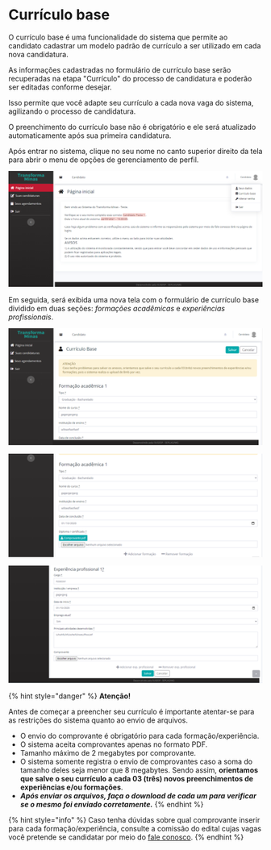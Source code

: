 # Currículo base



O currículo base é uma funcionalidade do sistema que permite ao candidato cadastrar um modelo padrão de currículo a ser utilizado em cada nova candidatura.

As informações cadastradas no formulário de currículo base serão recuperadas na etapa "Currículo" do processo de candidatura e poderão ser editadas conforme desejar.

Isso permite que você adapte seu currículo a cada nova vaga do sistema, agilizando o processo de candidatura.&#x20;

O preenchimento do currículo base não é obrigatório e ele será atualizado automaticamente após sua primeira candidatura.&#x20;

Após entrar no sistema, clique no seu nome no canto superior direito da tela para abrir o menu de opções de gerenciamento de perfil.

![](<.gitbook/assets/image (3).png>)

Em seguida, será exibida uma nova tela com o formulário de currículo base dividido em duas seções: _formações acadêmicas_ e _experiências profissionais_.

![](<.gitbook/assets/image (47).png>)

![](<.gitbook/assets/image (49).png>)

![](<.gitbook/assets/image (39).png>)

{% hint style="danger" %}
**Atenção!**

Antes de começar a preencher seu currículo é importante atentar-se para as restrições do sistema quanto ao envio de arquivos.&#x20;

* O envio do comprovante é obrigatório para cada formação/experiência.
* O sistema aceita comprovantes apenas no formato PDF.
* Tamanho máximo de 2 megabytes por comprovante.
* O sistema somente registra o envio de comprovantes caso a soma do tamanho deles seja menor que 8 megabytes. Sendo assim,  **orientamos que salve o seu currículo a cada 03 (três) novos preenchimentos de experiências e/ou formações**.
* _**Após enviar os arquivos, faça o download de cada um para verificar se o mesmo foi enviado corretamente.**_
{% endhint %}

{% hint style="info" %}
Caso tenha dúvidas sobre qual comprovante inserir para cada formação/experiência, consulte a comissão do edital cujas vagas você pretende se candidatar por meio do [fale conosco](https://www.processoseletivo.mg.gov.br/Publico/contato).
{% endhint %}

